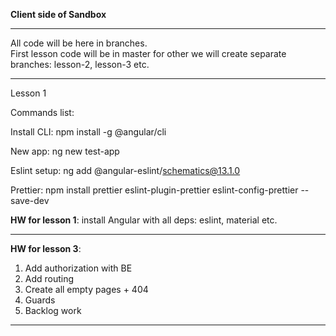 **Client side of Sandbox**
<hr />

All code will be here in branches. <br>
First lesson code will be in master for other we will create separate branches: lesson-2, lesson-3 etc.

<hr />
Lesson 1 <br>

Commands list:

Install CLI: npm install -g @angular/cli

New app: ng new test-app

Eslint setup: ng add @angular-eslint/schematics@13.1.0

Prettier: npm install prettier eslint-plugin-prettier eslint-config-prettier --save-dev

**HW for lesson 1**: install Angular with all deps: eslint, material etc.
<hr />

**HW for lesson 3**: 
1. Add authorization with BE
2. Add routing
3. Create all empty pages + 404
4. Guards
5. Backlog work
<hr />
